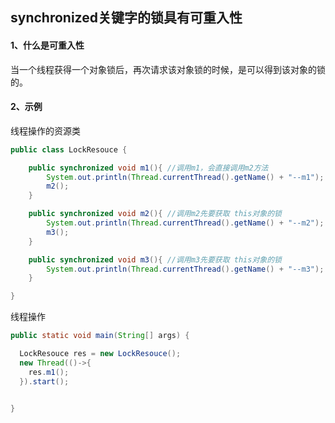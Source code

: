 ## synchronized关键字的锁具有可重入性



#### 1、什么是可重入性

当一个线程获得一个对象锁后，再次请求该对象锁的时候，是可以得到该对象的锁的。



#### 2、示例

线程操作的资源类

```java
public class LockResouce {

    public synchronized void m1(){ //调用m1，会直接调用m2方法
        System.out.println(Thread.currentThread().getName() + "--m1");
        m2();
    }

    public synchronized void m2(){ //调用m2先要获取 this对象的锁
        System.out.println(Thread.currentThread().getName() + "--m2");
        m3();
    }

    public synchronized void m3(){ //调用m3先要获取 this对象的锁
        System.out.println(Thread.currentThread().getName() + "--m3");
    }

}
```



线程操作

```java
public static void main(String[] args) {

  LockResouce res = new LockResouce();
  new Thread(()->{
    res.m1(); 
  }).start();


}
```

